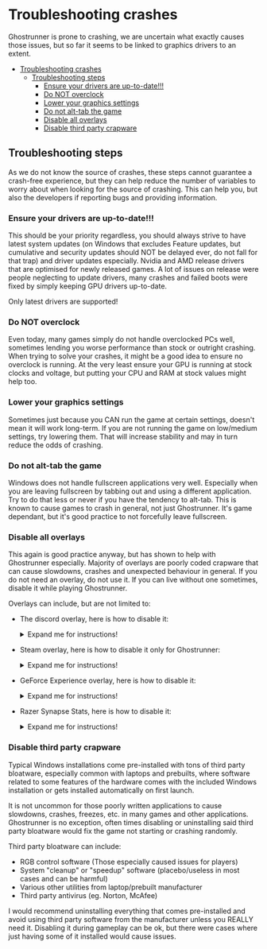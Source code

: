 # Troubleshooting crashes
Ghostrunner is prone to crashing, we are uncertain what exactly causes those issues, but so far it seems to be linked to graphics drivers to an extent.

- [Troubleshooting crashes](#troubleshooting-crashes)
  - [Troubleshooting steps](#troubleshooting-steps)
    - [Ensure your drivers are up-to-date!!!](#ensure-your-drivers-are-up-to-date)
    - [Do NOT overclock](#do-not-overclock)
    - [Lower your graphics settings](#lower-your-graphics-settings)
    - [Do not alt-tab the game](#do-not-alt-tab-the-game)
    - [Disable all overlays](#disable-all-overlays)
    - [Disable third party crapware](#disable-third-party-crapware)


## Troubleshooting steps
As we do not know the source of crashes, these steps cannot guarantee a crash-free experience, but they can help reduce the number of variables to worry about when looking for the source of crashing. This can help you, but also the developers if reporting bugs and providing information.

### Ensure your drivers are up-to-date!!!
This should be your priority regardless, you should always strive to have latest system updates (on Windows that excludes Feature updates, but cumulative and security updates should NOT be delayed ever, do not fall for that trap) and driver updates especially. Nvidia and AMD release drivers that are optimised for newly released games. A lot of issues on release were people neglecting to update drivers, many crashes and failed boots were fixed by simply keeping GPU drivers up-to-date. 

Only latest drivers are supported!

### Do NOT overclock
Even today, many games simply do not handle overclocked PCs well, sometimes lending you worse performance than stock or outright crashing. When trying to solve your crashes, it might be a good idea to ensure no overclock is running. At the very least ensure your GPU is running at stock clocks and voltage, but putting your CPU and RAM at stock values might help too. 

### Lower your graphics settings
Sometimes just because you CAN run the game at certain settings, doesn't mean it will work long-term. If you are not running the game on low/medium settings, try lowering them. That will increase stability and may in turn reduce the odds of crashing.

### Do not alt-tab the game
Windows does not handle fullscreen applications very well. Especially when you are leaving fullscreen by tabbing out and using a different application. Try to do that less or never if you have the tendency to alt-tab. This is known to cause games to crash in general, not just Ghostrunner. It's game dependant, but it's good practice to not forcefully leave fullscreen.

### Disable all overlays
This again is good practice anyway, but has shown to help with Ghostrunner especially. Majority of overlays are poorly coded crapware that can cause slowdowns, crashes and unexpected behaviour in general. If you do not need an overlay, do not use it. If you can live without one sometimes, disable it while playing Ghostrunner. 

Overlays can include, but are not limited to:
- The discord overlay, here is how to disable it:
  <details>
    <summary> Expand me for instructions! </summary>

    ![disable discord overlay](Images/Troubleshooting_img/discord_overlay_off.png)
  </details>
- Steam overlay, here is how to disable it only for Ghostrunner:
    <details>
    <summary> Expand me for instructions! </summary>

    ![Disable steam overlay](Images/Troubleshooting_img/steam_overlay_off.png)
    </details>
- GeForce Experience overlay, here is how to disable it:
    <details>
    <summary> Expand me for instructions! </summary>

    ![Disable shadowplay](Images/Troubleshooting_img/Shadowplay_off.png)
    </details>
- Razer Synapse Stats, here is how to disable it:
    <details>
    <summary> Expand me for instructions! </summary>
    
    1. Double-click the Synapse icon Synapse_icon.png
    2. Click on Stats
    3. In the new window, click on the Settings icon in the top right
    4. Set "Data Tracking" to Off
    5. Click OK when prompted
    </details>

### Disable third party crapware
Typical Windows installations come pre-installed with tons of third party bloatware, especially common with laptops and prebuilts, where software related to some features of the hardware comes with the included Windows installation or gets installed automatically on first launch. 

It is not uncommon for those poorly written applications to cause slowdowns, crashes, freezes, etc. in many games and other applications. Ghostrunner is no exception, often times disabling or uninstalling said third party bloatware would fix the game not starting or crashing randomly.

Third party bloatware can include:
- RGB control software (Those especially caused issues for players)
- System "cleanup" or "speedup" software (placebo/useless in most cases and can be harmful)
- Various other utilities from laptop/prebuilt manufacturer
- Third party antivirus (eg. Norton, McAfee)


I would recommend uninstalling everything that comes pre-installed and avoid using third party software from the manufacturer unless you REALLY need it. Disabling it during gameplay can be ok, but there were cases where just having some of it installed would cause issues.
